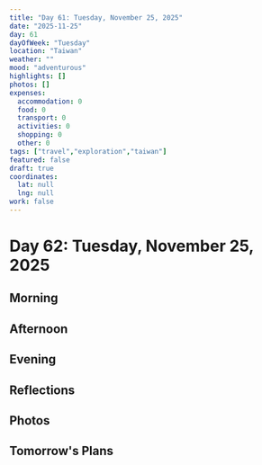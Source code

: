 ```yaml
---
title: "Day 61: Tuesday, November 25, 2025"
date: "2025-11-25"
day: 61
dayOfWeek: "Tuesday"
location: "Taiwan"
weather: ""
mood: "adventurous"
highlights: []
photos: []
expenses:
  accommodation: 0
  food: 0
  transport: 0
  activities: 0
  shopping: 0
  other: 0
tags: ["travel","exploration","taiwan"]
featured: false
draft: true
coordinates:
  lat: null
  lng: null
work: false
---
```

# Day 62: Tuesday, November 25, 2025

## Morning

## Afternoon

## Evening

## Reflections

## Photos

## Tomorrow's Plans

